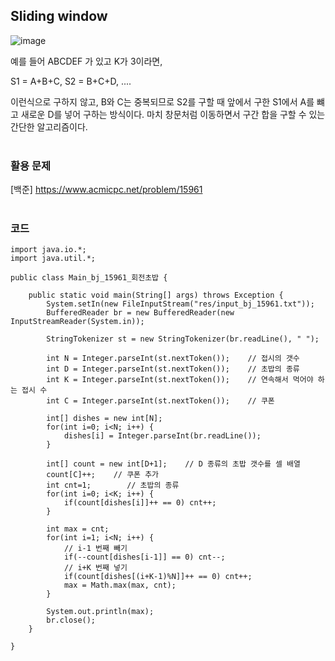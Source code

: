 ## Sliding window
![image](https://user-images.githubusercontent.com/83942393/174523304-253e762e-ca8a-4654-88d1-39009b9f5656.png)

예를 들어 ABCDEF 가 있고 K가 3이라면,

S1 = A+B+C, S2 = B+C+D,  ....

이런식으로 구하지 않고, B와 C는 중복되므로 S2를 구할 때 앞에서 구한 S1에서 A를 뺴고 새로운 D를 넣어 구하는 방식이다. 마치 창문처럼 이동하면서 구간 합을 구할 수 있는 간단한 알고리즘이다. 
</br></br>

### 활용 문제
[백준] https://www.acmicpc.net/problem/15961
</br></br>

### 코드
```
import java.io.*;
import java.util.*;
 
public class Main_bj_15961_회전초밥 {
    
    public static void main(String[] args) throws Exception {
        System.setIn(new FileInputStream("res/input_bj_15961.txt"));
        BufferedReader br = new BufferedReader(new InputStreamReader(System.in));
        
        StringTokenizer st = new StringTokenizer(br.readLine(), " ");
        
        int N = Integer.parseInt(st.nextToken());    // 접시의 갯수
        int D = Integer.parseInt(st.nextToken());    // 초밥의 종류
        int K = Integer.parseInt(st.nextToken());    // 연속해서 먹어야 하는 접시 수
        int C = Integer.parseInt(st.nextToken());    // 쿠폰
        
        int[] dishes = new int[N];
        for(int i=0; i<N; i++) {
            dishes[i] = Integer.parseInt(br.readLine());
        }
        
        int[] count = new int[D+1];    // D 종류의 초밥 갯수를 셀 배열
        count[C]++;    // 쿠폰 추가
        int cnt=1;        // 초밥의 종류
        for(int i=0; i<K; i++) {
            if(count[dishes[i]]++ == 0) cnt++;
        }
        
        int max = cnt;
        for(int i=1; i<N; i++) {
            // i-1 번째 빼기
            if(--count[dishes[i-1]] == 0) cnt--;
            // i+K 번째 넣기 
            if(count[dishes[(i+K-1)%N]]++ == 0) cnt++;
            max = Math.max(max, cnt);
        }
        
        System.out.println(max);
        br.close();
    }
 
}
```
